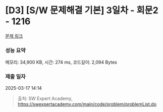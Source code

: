 # [D3] [S/W 문제해결 기본] 3일차 - 회문2 - 1216 

[문제 링크](https://swexpertacademy.com/main/code/problem/problemDetail.do?contestProbId=AV14Rq5aABUCFAYi) 

### 성능 요약

메모리: 34,900 KB, 시간: 274 ms, 코드길이: 2,094 Bytes

### 제출 일자

2025-03-17 14:14



> 출처: SW Expert Academy, https://swexpertacademy.com/main/code/problem/problemList.do
